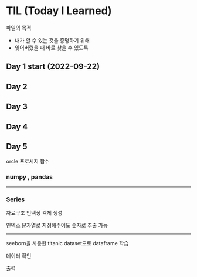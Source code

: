 # TIL (Today I Learned)

파일의 목적

- 내가 할 수 있는 것을 증명하기 위해
- 잊어버렸을 때 바로 찾을 수 있도록

## Day 1  start (2022-09-22)

## Day 2

## Day 3

## Day 4

## Day 5

orcle 프로시저 함수



### numpy , pandas

---

### Series 

자료구조 인덱싱 객체 생성

인덱스 문자열로 지정해주어도 숫자로 추출 가능

---



seeborn을 사용한 titanic dataset으로 dataframe 학습

데이터 확인 

출력

